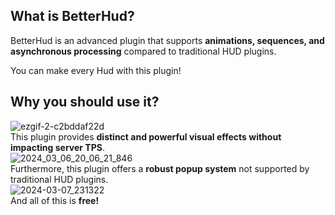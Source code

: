 ## What is BetterHud?

BetterHud is an advanced plugin that supports **animations, sequences, and asynchronous processing** compared to traditional HUD plugins.  

You can make every Hud with this plugin!

## Why you should use it?
![ezgif-2-c2bddaf22d](https://github.com/toxicity188/BetterHud/assets/114675706/612dcfa5-f727-4a5d-a4d3-a1b14f3b7c46)  
This plugin provides **distinct and powerful visual effects without impacting server TPS**.  
![2024_03_06_20_06_21_846](https://github.com/toxicity188/BetterHud/assets/114675706/3bef5f14-9d94-498d-95f2-c484e5cc6ef1)  
Furthermore, this plugin offers a **robust popup system** not supported by traditional HUD plugins.  
![2024-03-07_231322](https://github.com/toxicity188/BetterHud/assets/114675706/da7746d2-4420-45f6-abd1-8e290319855a)  
And all of this is **free!**

